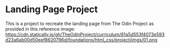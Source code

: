 # Landing Page Project
This is a project to recreate the landing page from The Odin Project as provided in this reference image: https://cdn.statically.io/gh/TheOdinProject/curriculum/81a5d553f4073e593d23a6ab00d50eef8620796d/foundations/html_css/project/imgs/01.png